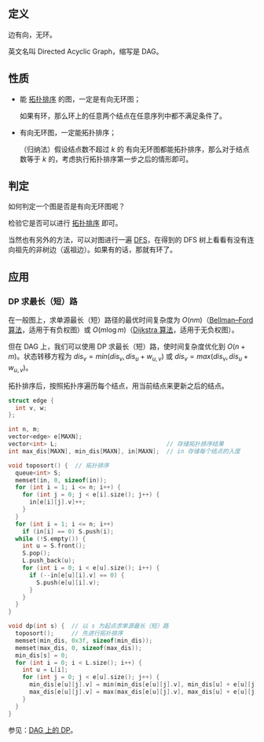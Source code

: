 ## 定义

边有向，无环。

英文名叫 Directed Acyclic Graph，缩写是 DAG。

## 性质

-   能 [拓扑排序](./topo.md) 的图，一定是有向无环图；

    如果有环，那么环上的任意两个结点在任意序列中都不满足条件了。

-   有向无环图，一定能拓扑排序；

    （归纳法）假设结点数不超过 $k$ 的 有向无环图都能拓扑排序，那么对于结点数等于 $k$ 的，考虑执行拓扑排序第一步之后的情形即可。

## 判定

如何判定一个图是否是有向无环图呢？

检验它是否可以进行 [拓扑排序](./topo.md) 即可。

当然也有另外的方法，可以对图进行一遍 [DFS](../search/dfs.md)，在得到的 DFS 树上看看有没有连向祖先的非树边（返祖边）。如果有的话，那就有环了。

## 应用

### DP 求最长（短）路

在一般图上，求单源最长（短）路径的最优时间复杂度为 $O(nm)$（[Bellman–Ford 算法](./shortest-path.md#bellmanford-算法)，适用于有负权图）或 $O(m \log m)$（[Dijkstra 算法](./shortest-path.md#dijkstra-算法)，适用于无负权图）。

但在 DAG 上，我们可以使用 DP 求最长（短）路，使时间复杂度优化到 $O(n+m)$。状态转移方程为 $dis_v = min(dis_v, dis_u + w_{u,v})$ 或 $dis_v = max(dis_v, dis_u + w_{u,v})$。

拓扑排序后，按照拓扑序遍历每个结点，用当前结点来更新之后的结点。

```cpp
struct edge {
  int v, w;
};

int n, m;
vector<edge> e[MAXN];
vector<int> L;                               // 存储拓扑排序结果
int max_dis[MAXN], min_dis[MAXN], in[MAXN];  // in 存储每个结点的入度

void toposort() {  // 拓扑排序
  queue<int> S;
  memset(in, 0, sizeof(in));
  for (int i = 1; i <= n; i++) {
    for (int j = 0; j < e[i].size(); j++) {
      in[e[i][j].v]++;
    }
  }
  for (int i = 1; i <= n; i++)
    if (in[i] == 0) S.push(i);
  while (!S.empty()) {
    int u = S.front();
    S.pop();
    L.push_back(u);
    for (int i = 0; i < e[u].size(); i++) {
      if (--in[e[u][i].v] == 0) {
        S.push(e[u][i].v);
      }
    }
  }
}

void dp(int s) {  // 以 s 为起点求单源最长（短）路
  toposort();     // 先进行拓扑排序
  memset(min_dis, 0x3f, sizeof(min_dis));
  memset(max_dis, 0, sizeof(max_dis));
  min_dis[s] = 0;
  for (int i = 0; i < L.size(); i++) {
    int u = L[i];
    for (int j = 0; j < e[u].size(); j++) {
      min_dis[e[u][j].v] = min(min_dis[e[u][j].v], min_dis[u] + e[u][j].w);
      max_dis[e[u][j].v] = max(max_dis[e[u][j].v], max_dis[u] + e[u][j].w);
    }
  }
}
```

参见：[DAG 上的 DP](../dp/dag.md)。

